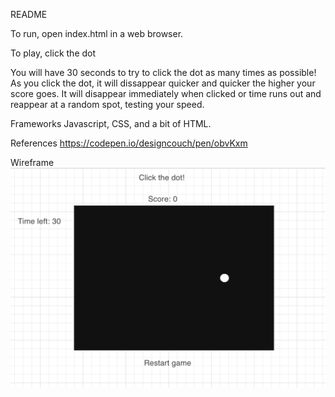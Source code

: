 README 

To run, open index.html in a web browser.

To play, click the dot

You will have 30 seconds to try to click the dot as many times as possible! As you click the dot, it will dissappear quicker and quicker the higher your score goes. It will disappear immediately when clicked or time runs out and reappear at a random spot, testing your speed.

Frameworks
Javascript, CSS, and a bit of HTML.

References
https://codepen.io/designcouch/pen/obvKxm

Wireframe
![Wireframe](https://github.com/rursteve2/Project-1/blob/prototype/Wireframe%20Project%201.png)